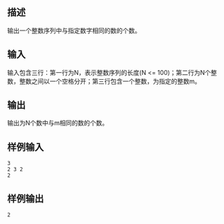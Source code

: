 ## 描述


输出一个整数序列中与指定数字相同的数的个数。

## 输入


输入包含三行：第一行为N，表示整数序列的长度(N <= 100)；第二行为N个整数，整数之间以一个空格分开；第三行包含一个整数，为指定的整数m。

## 输出


输出为N个数中与m相同的数的个数。

## 样例输入


```
3
2 3 2
2
```


## 样例输出


```
2
```


